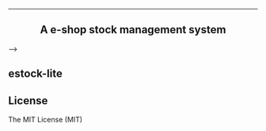 -----

<div align="center">

<h2>A e-shop stock management system</h2>


</div> -->

## estock-lite

## License

The MIT License (MIT)
